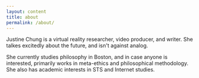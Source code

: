 ```yaml
---
layout: content
title: about
permalink: /about/
---
```


Justine Chung is a virtual reality researcher, video producer, and writer. She talkes excitedly
about the future, and isn't against analog. 

She currently studies philosophy in Boston, and in case anyone is interested, primarily works in meta-ethics and
philosophical methodology. She also has academic interests in STS and Internet studies.